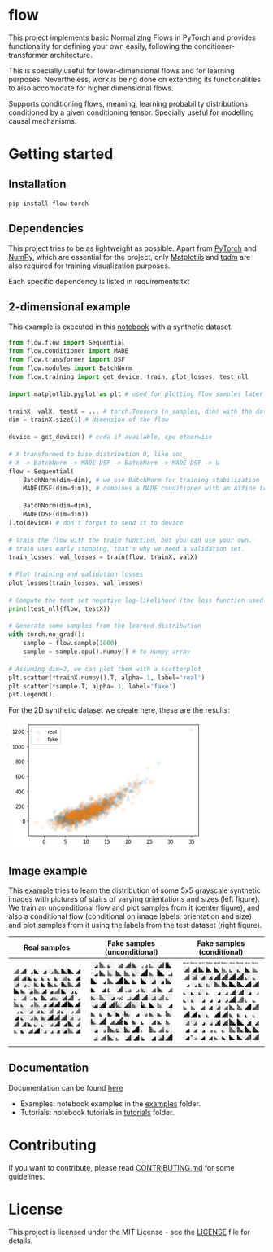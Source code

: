 # flow

This project implements basic Normalizing Flows in PyTorch 
and provides functionality for defining your own easily, 
following the conditioner-transformer architecture.

This is specially useful for lower-dimensional flows and for learning purposes.
Nevertheless, work is being done on extending its functionalities 
to also accomodate for higher dimensional flows.

Supports conditioning flows, meaning, learning probability distributions
conditioned by a given conditioning tensor. Specially useful for modelling causal mechanisms.


# Getting started

## Installation

```
pip install flow-torch
```

## Dependencies

This project tries to be as lightweight as possible. 
Apart from [PyTorch](https://pytorch.org/) and [NumPy](https://pytorch.org/), 
which are essential for the project, only [Matplotlib](https://matplotlib.org/) 
and [tqdm](https://github.com/tqdm/tqdm) are also required for training visualization purposes.

Each specific dependency is listed in requirements.txt


## 2-dimensional example

This example is executed in this [notebook](examples/README-example.ipynb) with a synthetic dataset.

```python
from flow.flow import Sequential
from flow.conditioner import MADE
from flow.transformer import DSF
from flow.modules import BatchNorm
from flow.training import get_device, train, plot_losses, test_nll

import matplotlib.pyplot as plt # used for plotting flow samples later

trainX, valX, testX = ... # torch.Tensors (n_samples, dim) with the data
dim = trainX.size(1) # dimension of the flow

device = get_device() # cuda if available, cpu otherwise

# X transformed to base distribution U, like so:
# X -> BatchNorm -> MADE-DSF -> BatchNorm -> MADE-DSF -> U
flow = Sequential(
    BatchNorm(dim=dim), # we use BatchNorm for training stabilization
    MADE(DSF(dim=dim)), # combines a MADE conditioner with an Affine transformer
    
    BatchNorm(dim=dim),
    MADE(DSF(dim=dim))
).to(device) # don't forget to send it to device

# Train the flow with the train function, but you can use your own.
# train uses early stopping, that's why we need a validation set.
train_losses, val_losses = train(flow, trainX, valX)

# Plot training and validation losses
plot_losses(train_losses, val_losses)

# Compute the test set negative log-likelihood (the loss function used for training)
print(test_nll(flow, testX))

# Generate some samples from the learned distribution
with torch.no_grad():
    sample = flow.sample(1000)
    sample = sample.cpu().numpy() # to numpy array
    
# Assuming dim=2, we can plot them with a scatterplot
plt.scatter(*trainX.numpy().T, alpha=.1, label='real')
plt.scatter(*sample.T, alpha=.1, label='fake')
plt.legend();
```

For the 2D synthetic dataset we create here, these are the results:

<img src="images/2d-samples.png" />


## Image example

This [example](examples/Stairs.ipynb) tries to learn the distribution of some 5x5 grayscale synthetic images with pictures of stairs of varying orientations and sizes (left figure). We train an unconditional flow and plot samples from it (center figure), and also a conditional flow (conditional on image labels: orientation and size) and plot samples from it using the labels from the test dataset (right figure).

Real samples|Fake samples (unconditional)|Fake samples (conditional)
:-------------------------:|:-------------------------:|:-----------:
![Real samples](images/real-samples.png)|![Fake unconditioned samples](images/fake-samples.png)|![Fake conditioned samples](images/cond-samples.png)  

## Documentation

Documentation can be found [here](https://aparafita.github.io/flow)

* Examples: notebook examples in the [examples](examples/) folder.
* Tutorials: notebook tutorials in [tutorials](tutorials/) folder.


# Contributing

If you want to contribute, please read [CONTRIBUTING.md](CONTRIBUTING.md) for some guidelines.


# License

This project is licensed under the MIT License - see the [LICENSE](LICENSE) file for details.
